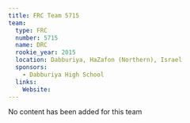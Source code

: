 ```yaml
---
title: FRC Team 5715
team:
  type: FRC
  number: 5715
  name: DRC
  rookie_year: 2015
  location: Dabburiya, HaZafon (Northern), Israel
  sponsors:
    - Dabburiya High School
  links:
    Website: 
---
```

No content has been added for this team